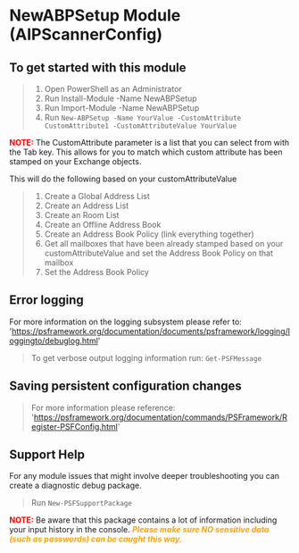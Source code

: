 ﻿# NewABPSetup Module (AIPScannerConfig)

## To get started with this module

> 1. Open PowerShell as an Administrator
> 2. Run Install-Module -Name NewABPSetup
> 3. Run Import-Module -Name NewABPSetup
> 4. Run `New-ABPSetup -Name YourValue -CustomAttribute CustomAttribute1 -CustomAttributeValue YourValue`

<b><span style="color:red">NOTE:</b></span> The CustomAttribute parameter is a list that you can select from with the Tab key. This allows for you to match which custom attribute has been stamped on your Exchange objects.

This will do the following based on your customAttributeValue

> 1. Create a Global Address List
> 2. Create an Address List
> 3. Create an Room List
> 4. Create an Offline Address Book
> 5. Create an Address Book Policy (link everything together)
> 6. Get all mailboxes that have been already stamped based on your customAttributeValue and set the Address Book Policy on that mailbox
> 7. Set the Address Book Policy

## Error logging

For more information on the logging subsystem please refer to: 'https://psframework.org/documentation/documents/psframework/logging/loggingto/debuglog.html'

> To get verbose output logging information run: `Get-PSFMessage`

## Saving persistent configuration changes

> For more information please reference: 'https://psframework.org/documentation/commands/PSFramework/Register-PSFConfig.html'

## Support Help

For any module issues that might involve deeper troubleshooting you can create a diagnostic debug package.
> Run `New-PSFSupportPackage`

<b><span style="color:red">NOTE:</b></span> Be aware that this package contains a lot of information including your input history in the console.
<b><i><span style="color:orange">Please make sure NO sensitive data (such as passwords) can be caught this way.</b></i></span>